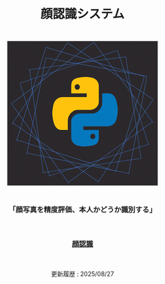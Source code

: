 <div align="center">
<h1><p>顔認識システム</p></h1>
  <br />
  <div align="center">
    <img src="https://github.com/takkii/hyokaproject/blob/main/logo/python.gif" alt="python custom logo">
  </div>
  <br />
<h3><p>「顔写真を精度評価、本人かどうか識別する」</p></h3>
<br />
  <p><h3><a href="http://localhost:8000/hyokapp/">顔認識</a></h3></p>
<br />
  <p>更新履歴 : 2025/08/27</p>
  <br />
</div>

<br />
